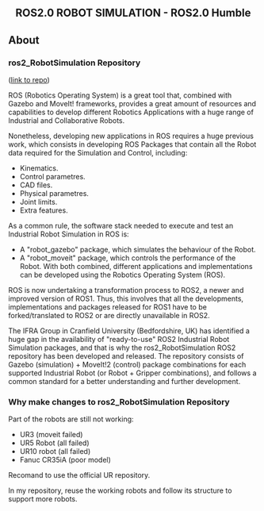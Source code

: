 <div align="center">
    <h2 align="center">ROS2.0 ROBOT SIMULATION - ROS2.0 Humble</h2>
</div>

<!-- ABOUT THE PROJECT -->
## About

### ros2_RobotSimulation Repository

<p align="left">(<a href="https://github.com/IFRA-Cranfield/ros2_RobotSimulation.git">link to repo</a>)</p>

ROS (Robotics Operating System) is a great tool that, combined with Gazebo and MoveIt! frameworks, provides a great amount of resources and capabilities to develop different Robotics Applications with a huge range of Industrial and Collaborative Robots.

Nonetheless, developing new applications in ROS requires a huge previous work, which consists in developing ROS Packages that contain all the Robot data required for the Simulation and Control, including:
  - Kinematics.
  - Control parametres.
  - CAD files.
  - Physical parametres.
  - Joint limits.
  - Extra features.

As a common rule, the software stack needed to execute and test an Industrial Robot Simulation in ROS is:
  - A "robot_gazebo" package, which simulates the behaviour of the Robot.
  - A "robot_moveit" package, which controls the performance of the Robot.
With both combined, different applications and implementations can be developed using the Robotics Operating System (ROS).

ROS is now undertaking a transformation process to ROS2, a newer and improved version of ROS1. Thus, this involves that all the developments, implementations and packages released for ROS1 have to be forked/translated to ROS2 or are directly unavailable in ROS2.

The IFRA Group in Cranfield University (Bedfordshire, UK) has identified a huge gap in the availability of "ready-to-use" ROS2 Industrial Robot Simulation packages, and that is why the ros2_RobotSimulation ROS2 repository has been developed and released. The repository consists of Gazebo (simulation) + MoveIt!2 (control) package combinations for each supported Industrial Robot (or Robot + Gripper combinations), and follows a common standard for a better understanding and further development.

### Why make changes to ros2_RobotSimulation Repository

Part of the robots are still not working:

- UR3 (moveit failed)
- UR5 Robot (all failed)
- UR10 robot (all failed)
- Fanuc CR35iA (poor model)

Recomand to use the official UR repository.

In my repository, reuse the working robots and follow its structure to support more robots.
